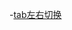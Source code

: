 -[tab左右切换](http://htmlpreview.github.io/?https://github.com/zhuyutrisla/demos/blob/master/%E7%BB%84%E4%BB%B6/tab%E5%B7%A6%E5%8F%B3%E5%88%87%E6%8D%A2%E7%BB%84%E4%BB%B6.html)



